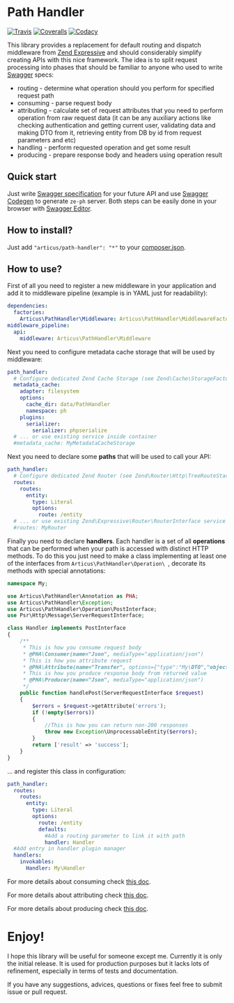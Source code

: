 # Path Handler

[![Travis](https://travis-ci.org/Articus/PathHandler.svg?branch=master)](https://travis-ci.org/Articus/PathHandler)
[![Coveralls](https://coveralls.io/repos/github/Articus/PathHandler/badge.svg?branch=master)](https://coveralls.io/github/Articus/PathHandler?branch=master)
[![Codacy](https://api.codacy.com/project/badge/Grade/02dc4cfb69e34079ab380593fe5f4f70)](https://www.codacy.com/app/articusw/PathHandler?utm_source=github.com&amp;utm_medium=referral&amp;utm_content=Articus/PathHandler&amp;utm_campaign=Badge_Grade)

This library provides a replacement for default routing and dispatch middleware from [Zend Expressive](http://zendframework.github.io/zend-expressive/) and should considerably simplify creating APIs with this nice framework. The idea is to split request processing into phases that should be familiar to anyone who used to write [Swagger](http://swagger.io/) specs:
   
- routing - determine what operation should you perform for specified request path
- consuming - parse request body
- attributing - calculate set of request attributes that you need to perform operation from raw request data (it can be any auxiliary actions like checking authentication and getting current user, validating data and making DTO from it, retrieving entity from DB by id from request parameters and etc)
- handling - perform requested operation and get some result
- producing - prepare response body and headers using operation result

## Quick start

Just write [Swagger specification](https://swagger.io/specification/) for your future API and use [Swagger Codegen](https://swagger.io/swagger-codegen/) to generate `ze-ph` server. Both steps can be easily done in your browser with [Swagger Editor](http://editor.swagger.io/).   

## How to install?

Just add `"articus/path-handler": "*"` to your [composer.json](https://getcomposer.org/doc/04-schema.md#require).

## How to use?

First of all you need to register a new middleware in your application and add it to middleware pipeline (example is in YAML just for readability):

```YAML
dependencies:
  factories:
    Articus\PathHandler\Middleware: Articus\PathHandler\MiddlewareFactory
middleware_pipeline:
  api:
    middleware: Articus\PathHandler\Middleware
```

Next you need to configure metadata cache storage that will be used by middleware:

```YAML
path_handler:
  # Configure dedicated Zend Cache Storage (see Zend\Cache\StorageFactory) 
  metadata_cache:
    adapter: filesystem
    options:
      cache_dir: data/PathHandler
      namespace: ph
    plugins:
      serializer:
        serializer: phpserialize
  # ... or use existing service inside container
  #metadata_cache: MyMetadataCacheStorage
```

Next you need to declare some **paths** that will be used to call your API:

```YAML
path_handler:
  # Configure dedicated Zend Router (see Zend\Router\Http\TreeRouteStack::factory) 
  routes:
    routes:
      entity:
        type: Literal
        options:
          route: /entity
  # ... or use existing Zend\Expressive\Router\RouterInterface service inside container
  #routes: MyRouter
```

Finally you need to declare **handlers**. Each handler is a set of all **operations** that can be performed when your path is accessed with distinct HTTP methods. To do this you just need to make a class implementing at least one of the interfaces from `Articus\PathHandler\Operation\ `, decorate its methods with special annotations:

```PHP
namespace My;

use Articus\PathHandler\Annotation as PHA;
use Articus\PathHandler\Exception;
use Articus\PathHandler\Operation\PostInterface;
use Psr\Http\Message\ServerRequestInterface;

class Handler implements PostInterface
{
    /**
     * This is how you consume request body
     * @PHA\Consumer(name="Json", mediaType="application/json")
     * This is how you attribute request
     * @PHA\Attribute(name="Transfer", options={"type":"My\DTO","objectAttr":"dto","errorAttr":"errors"})
     * This is how you produce response body from returned value
     * @PHA\Producer(name="Json", mediaType="application/json")
     */
    public function handlePost(ServerRequestInterface $request)
    {
        $errors = $request->getAttribute('errors');
        if (!empty($errors))
        {
            //This is how you can return non-200 responses
            throw new Exception\UnprocessableEntity($errors);
        }
        return ['result' => 'success'];
    }
}
```

... and register this class in configuration:

```YAML
path_handler:
  routes:
    routes:
      entity:
        type: Literal
        options:
          route: /entity
          defaults:
            #Add a routing parameter to link it with path
            handler: Handler
  #Add entry in handler plugin manager 
  handlers:
    invokables:
      Handler: My\Handler 
```

For more details about consuming check [this doc](docs/consuming.md).

For more details about attributing check [this doc](docs/attributing.md).

For more details about producing check [this doc](docs/producing.md).

# Enjoy!
I hope this library will be useful for someone except me. 
Currently it is only the initial release. It is used for production purposes but it lacks lots of refinement, especially in terms of tests and documentation. 

If you have any suggestions, advices, questions or fixes feel free to submit issue or pull request.
